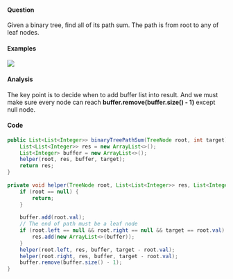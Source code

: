 #### Question
Given a binary tree, find all of its path sum. The path is from root to any of leaf nodes.
#### Examples
![](https://farm3.staticflickr.com/2876/34315485026_03a3911c1c_o.png)
#### Analysis
The key point is to decide when to add buffer list into result. And we must make sure every node can reach __buffer.remove(buffer.size() - 1)__ except null node. 
#### Code
```java
public List<List<Integer>> binaryTreePathSum(TreeNode root, int target) {
    List<List<Integer>> res = new ArrayList<>();
    List<Integer> buffer = new ArrayList<>();
    helper(root, res, buffer, target);
    return res;
}
    
private void helper(TreeNode root, List<List<Integer>> res, List<Integer> buffer, int target) {
    if (root == null) {
        return;
    }
    
    buffer.add(root.val);
    // The end of path must be a leaf node
    if (root.left == null && root.right == null && target == root.val) {
        res.add(new ArrayList<>(buffer));
    }
    helper(root.left, res, buffer, target - root.val);
    helper(root.right, res, buffer, target - root.val);
    buffer.remove(buffer.size() - 1);
}
```